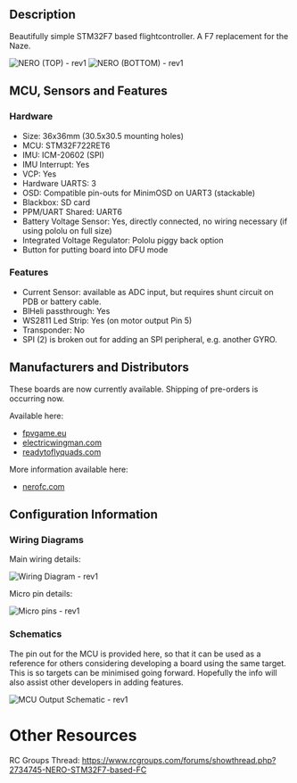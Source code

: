 ## Description

Beautifully simple STM32F7 based flightcontroller. A F7 replacement for the Naze.

![NERO (TOP) - rev1](/img/boards/nero/nero-rev1-top.jpg)
![NERO (BOTTOM) - rev1](/img/boards/nero/nero-rev1-bottom.jpg)

## MCU, Sensors and Features

### Hardware

- Size: 36x36mm (30.5x30.5 mounting holes)
- MCU: STM32F722RET6
- IMU: ICM-20602 (SPI)
- IMU Interrupt: Yes
- VCP: Yes
- Hardware UARTS: 3
- OSD: Compatible pin-outs for MinimOSD on UART3 (stackable)
- Blackbox: SD card
- PPM/UART Shared: UART6
- Battery Voltage Sensor: Yes, directly connected, no wiring necessary (if using pololu on full size)
- Integrated Voltage Regulator: Pololu piggy back option
- Button for putting board into DFU mode

### Features

- Current Sensor: available as ADC input, but requires shunt circuit on PDB or battery cable.
- BlHeli passthrough: Yes
- WS2811 Led Strip: Yes (on motor output Pin 5)
- Transponder: No
- SPI (2) is broken out for adding an SPI peripheral, e.g. another GYRO.

## Manufacturers and Distributors

These boards are now currently available. Shipping of pre-orders is occurring now.

Available here:

- [fpvgame.eu](https://www.fpvgame.eu/product-page/fc-f7-nero)
- [electricwingman.com](https://www.electricwingman.com/nero-f7-flight-controller)
- [readytoflyquads.com](http://www.readytoflyquads.com/nero-f7-flight-controller)

More information available here:

- [nerofc.com](https://nerofc.com)

## Configuration Information

### Wiring Diagrams

Main wiring details:

![Wiring Diagram - rev1](/img/boards/nero/nero-rev1-wiring.png)

Micro pin details:

![Micro pins - rev1](/img/boards/nero/nero-rev1-micro-pins.png)

### Schematics

The pin out for the MCU is provided here, so that it can be used as a reference for others considering developing a board using the same target. This is so targets can be minimised going forward. Hopefully the info will also assist other developers in adding features.

![MCU Output Schematic - rev1](/img/boards/nero/nero-rev1-mcu-schematic.png)

# Other Resources

RC Groups Thread: https://www.rcgroups.com/forums/showthread.php?2734745-NERO-STM32F7-based-FC
